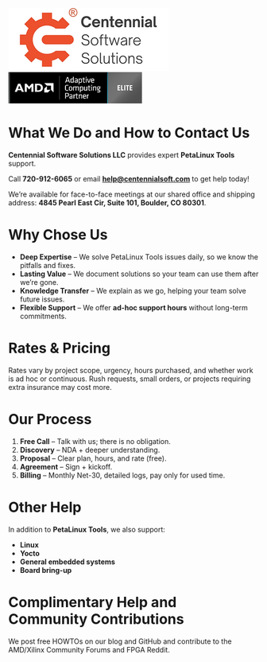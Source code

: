 ![Centennial_Software_Solutions_LLC_Registered_Trademark_Logo.png](Centennial_Software_Solutions_LLC_Registered_Trademark_Logo.png) ![AMD_Elite_ACP_Logo.png](AMD_Elite_ACP_Logo.png)

# What We Do and How to Contact Us

**Centennial Software Solutions LLC** provides expert **PetaLinux Tools** support.

Call **720-912-6065** or email **help@centennialsoft.com** to get help today! 

We’re available for face-to-face meetings at our shared office and shipping address: **4845 Pearl East Cir, Suite 101, Boulder, CO 80301**.

# Why Chose Us

- **Deep Expertise** – We solve PetaLinux Tools issues daily, so we know the pitfalls and fixes.
- **Lasting Value** – We document solutions so your team can use them after we’re gone.
- **Knowledge Transfer** – We explain as we go, helping your team solve future issues.
- **Flexible Support** – We offer **ad-hoc support hours** without long-term commitments.

# Rates & Pricing

Rates vary by project scope, urgency, hours purchased, and whether work is ad hoc or continuous. Rush requests, small orders, or projects requiring extra insurance may cost more.

# Our Process

1. **Free Call** – Talk with us; there is no obligation.
2. **Discovery** – NDA + deeper understanding.
3. **Proposal** – Clear plan, hours, and rate (free).
4. **Agreement** – Sign + kickoff.
5. **Billing** – Monthly Net-30, detailed logs, pay only for used time.

# Other Help

In addition to **PetaLinux Tools**, we also support:

- **Linux**
- **Yocto**
- **General embedded systems**
- **Board bring-up**

# Complimentary Help and Community Contributions
We post free HOWTOs on our blog and GitHub and contribute to the AMD/Xilinx Community Forums and FPGA Reddit.

